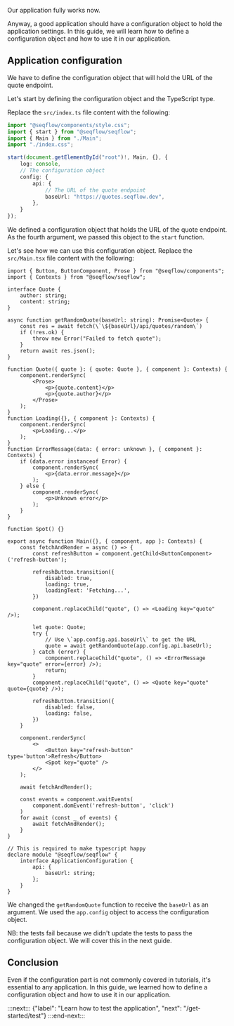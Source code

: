 Our application fully works now.

Anyway, a good application should have a configuration object to hold the application settings. In this guide, we will learn how to define a configuration object and how to use it in our application.

## Application configuration

We have to define the configuration object that will hold the URL of the quote endpoint.

Let's start by defining the configuration object and the TypeScript type.

Replace the `src/index.ts` file content with the following:

```ts
import "@seqflow/components/style.css";
import { start } from "@seqflow/seqflow";
import { Main } from "./Main";
import "./index.css";

start(document.getElementById("root")!, Main, {}, {
	log: console,
	// The configuration object
	config: {
		api: {
			// The URL of the quote endpoint
			baseUrl: "https://quotes.seqflow.dev",
		},
	}
});

```

We defined a configuration object that holds the URL of the quote endpoint. As the fourth argument, we passed this object to the `start` function.

Let's see how we can use this configuration object. Replace the `src/Main.tsx` file content with the following:

```tsx
import { Button, ButtonComponent, Prose } from "@seqflow/components";
import { Contexts } from "@seqflow/seqflow";

interface Quote {
	author: string;
	content: string;
}

async function getRandomQuote(baseUrl: string): Promise<Quote> {
	const res = await fetch(\`\${baseUrl}/api/quotes/random\`)
	if (!res.ok) {
		throw new Error("Failed to fetch quote");
	}
	return await res.json();
}

function Quote({ quote }: { quote: Quote }, { component }: Contexts) {
	component.renderSync(
		<Prose>
			<p>{quote.content}</p>
			<p>{quote.author}</p>
		</Prose>
	);
}
function Loading({}, { component }: Contexts) {
	component.renderSync(
		<p>Loading...</p>
	);
}
function ErrorMessage(data: { error: unknown }, { component }: Contexts) {
	if (data.error instanceof Error) {
		component.renderSync(
			<p>{data.error.message}</p>
		);
	} else {
		component.renderSync(
			<p>Unknown error</p>
		);
	}
}

function Spot() {}

export async function Main({}, { component, app }: Contexts) {
	const fetchAndRender = async () => {
		const refreshButton = component.getChild<ButtonComponent>('refresh-button');

		refreshButton.transition({
			disabled: true,
			loading: true,
			loadingText: 'Fetching...',
		})

		component.replaceChild("quote", () => <Loading key="quote" />);

		let quote: Quote;
		try {
			// Use \`app.config.api.baseUrl\` to get the URL
			quote = await getRandomQuote(app.config.api.baseUrl);
		} catch (error) {
			component.replaceChild("quote", () => <ErrorMessage key="quote" error={error} />);
			return;
		}
		component.replaceChild("quote", () => <Quote key="quote" quote={quote} />);

		refreshButton.transition({
			disabled: false,
			loading: false,
		})
	}

	component.renderSync(
		<>
			<Button key="refresh-button" type='button'>Refresh</Button>
			<Spot key="quote" />
		</>
	);

	await fetchAndRender();

	const events = component.waitEvents(
		component.domEvent('refresh-button', 'click')
	)
	for await (const _ of events) {
		await fetchAndRender();
	}
}

// This is required to make typescript happy
declare module "@seqflow/seqflow" {
	interface ApplicationConfiguration {
		api: {
			baseUrl: string;
		};
	}
}
```

We changed the `getRandomQuote` function to receive the `baseUrl` as an argument. We used the `app.config` object to access the configuration object.

NB: the tests fail because we didn't update the tests to pass the configuration object. We will cover this in the next guide.

## Conclusion

Even if the configuration part is not commonly covered in tutorials, it's essential to any application. In this guide, we learned how to define a configuration object and how to use it in our application.

:::next:::
{"label": "Learn how to test the application", "next": "/get-started/test"}
:::end-next:::
